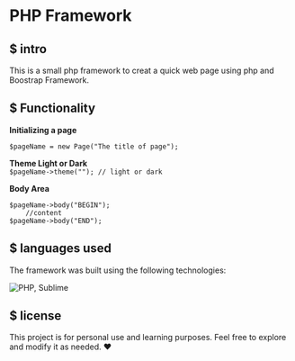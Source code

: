 # PHP Framework

## $ intro
This is a small php framework to creat a quick web page using php and Boostrap Framework.

## $ Functionality

**Initializing a page**

`$pageName = new Page("The title of page");`

**Theme Light or Dark**\
    `$pageName->theme(""); // light or dark`

**Body Area**
```
$pageName->body("BEGIN");
    //content
$pageName->body("END");
```


## $ languages used
The framework was built using the following technologies:

![PHP, Sublime](https://skillicons.dev/icons?i=php,sublime)

## $ license
This project is for personal use and learning purposes. Feel free to explore and modify it as needed. ❤️
